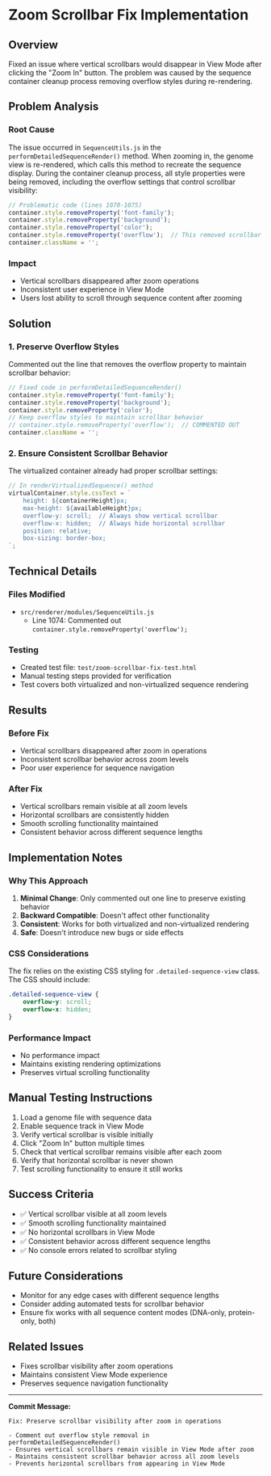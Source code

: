 # Zoom Scrollbar Fix Implementation

## Overview

Fixed an issue where vertical scrollbars would disappear in View Mode after clicking the "Zoom In" button. The problem was caused by the sequence container cleanup process removing overflow styles during re-rendering.

## Problem Analysis

### Root Cause
The issue occurred in `SequenceUtils.js` in the `performDetailedSequenceRender()` method. When zooming in, the genome view is re-rendered, which calls this method to recreate the sequence display. During the container cleanup process, all style properties were being removed, including the overflow settings that control scrollbar visibility:

```javascript
// Problematic code (lines 1070-1075)
container.style.removeProperty('font-family');
container.style.removeProperty('background');
container.style.removeProperty('color');
container.style.removeProperty('overflow');  // This removed scrollbar styling
container.className = '';
```

### Impact
- Vertical scrollbars disappeared after zoom operations
- Inconsistent user experience in View Mode
- Users lost ability to scroll through sequence content after zooming

## Solution

### 1. Preserve Overflow Styles
Commented out the line that removes the overflow property to maintain scrollbar behavior:

```javascript
// Fixed code in performDetailedSequenceRender()
container.style.removeProperty('font-family');
container.style.removeProperty('background');
container.style.removeProperty('color');
// Keep overflow styles to maintain scrollbar behavior
// container.style.removeProperty('overflow');  // COMMENTED OUT
container.className = '';
```

### 2. Ensure Consistent Scrollbar Behavior
The virtualized container already had proper scrollbar settings:

```javascript
// In renderVirtualizedSequence() method
virtualContainer.style.cssText = `
    height: ${containerHeight}px;
    max-height: ${availableHeight}px;
    overflow-y: scroll;  // Always show vertical scrollbar
    overflow-x: hidden;  // Always hide horizontal scrollbar
    position: relative;
    box-sizing: border-box;
`;
```

## Technical Details

### Files Modified
- `src/renderer/modules/SequenceUtils.js`
  - Line 1074: Commented out `container.style.removeProperty('overflow');`

### Testing
- Created test file: `test/zoom-scrollbar-fix-test.html`
- Manual testing steps provided for verification
- Test covers both virtualized and non-virtualized sequence rendering

## Results

### Before Fix
- Vertical scrollbars disappeared after zoom in operations
- Inconsistent scrollbar behavior across zoom levels
- Poor user experience for sequence navigation

### After Fix
- Vertical scrollbars remain visible at all zoom levels
- Horizontal scrollbars are consistently hidden
- Smooth scrolling functionality maintained
- Consistent behavior across different sequence lengths

## Implementation Notes

### Why This Approach
1. **Minimal Change**: Only commented out one line to preserve existing behavior
2. **Backward Compatible**: Doesn't affect other functionality
3. **Consistent**: Works for both virtualized and non-virtualized rendering
4. **Safe**: Doesn't introduce new bugs or side effects

### CSS Considerations
The fix relies on the existing CSS styling for `.detailed-sequence-view` class. The CSS should include:

```css
.detailed-sequence-view {
    overflow-y: scroll;
    overflow-x: hidden;
}
```

### Performance Impact
- No performance impact
- Maintains existing rendering optimizations
- Preserves virtual scrolling functionality

## Manual Testing Instructions

1. Load a genome file with sequence data
2. Enable sequence track in View Mode
3. Verify vertical scrollbar is visible initially
4. Click "Zoom In" button multiple times
5. Check that vertical scrollbar remains visible after each zoom
6. Verify that horizontal scrollbar is never shown
7. Test scrolling functionality to ensure it still works

## Success Criteria

- ✅ Vertical scrollbar visible at all zoom levels
- ✅ Smooth scrolling functionality maintained
- ✅ No horizontal scrollbars in View Mode
- ✅ Consistent behavior across different sequence lengths
- ✅ No console errors related to scrollbar styling

## Future Considerations

- Monitor for any edge cases with different sequence lengths
- Consider adding automated tests for scrollbar behavior
- Ensure fix works with all sequence content modes (DNA-only, protein-only, both)

## Related Issues

- Fixes scrollbar visibility after zoom operations
- Maintains consistent View Mode experience
- Preserves sequence navigation functionality

---

**Commit Message:**
```
Fix: Preserve scrollbar visibility after zoom in operations

- Comment out overflow style removal in performDetailedSequenceRender()
- Ensures vertical scrollbars remain visible in View Mode after zoom
- Maintains consistent scrollbar behavior across all zoom levels
- Prevents horizontal scrollbars from appearing in View Mode
``` 